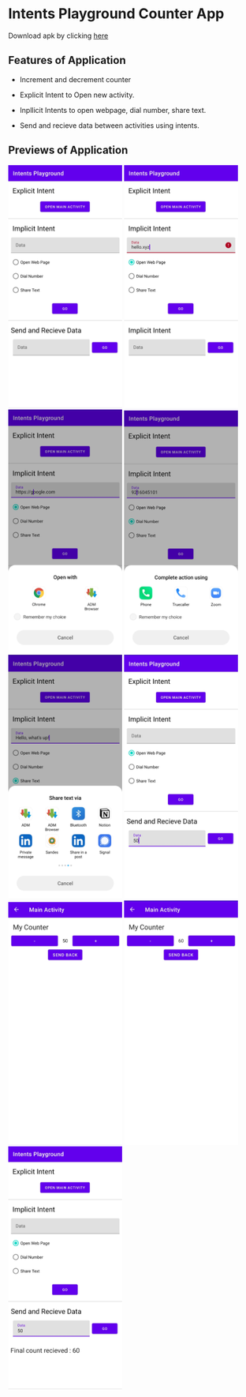 # Intents Playground Counter App

Download apk by clicking [here](https://github.com/patelsneh18/CounterApp/releases/download/1.0/app-debug.apk)

## Features of Application

- Increment and decrement counter

- Explicit Intent to Open new activity.

- Inpllicit Intents to open webpage, dial number, share text.

- Send and recieve data between activities using intents.

## Previews  of Application

<img title="" src="https://github.com/patelsneh18/storage/blob/main/CounterApp/IntentPlayground.jpg" alt="" width="231"> <img title="" src="https://github.com/patelsneh18/storage/blob/main/CounterApp/InvalidWebError.jpg" alt="" width="231"> <img title="" src="https://github.com/patelsneh18/storage/blob/main/CounterApp/WebPage.jpg" alt="" width="231">
<img title="" src="https://github.com/patelsneh18/storage/blob/main/CounterApp/Dial.jpg" alt="" width="231"> <img title="" src="https://github.com/patelsneh18/storage/blob/main/CounterApp/ShareText.jpg" alt="" width="231"> <img title="" src="https://github.com/patelsneh18/storage/blob/main/CounterApp/Send50.jpg" alt="" width="231">
<img title="" src="https://github.com/patelsneh18/storage/blob/main/CounterApp/Rec50.jpg" alt="" width="231"> <img title="" src="https://github.com/patelsneh18/storage/blob/main/CounterApp/SendBack60.jpg" alt="" width="231"> <img title="" src="https://github.com/patelsneh18/storage/blob/main/CounterApp/Recieve60.jpg" alt="" width="231">

